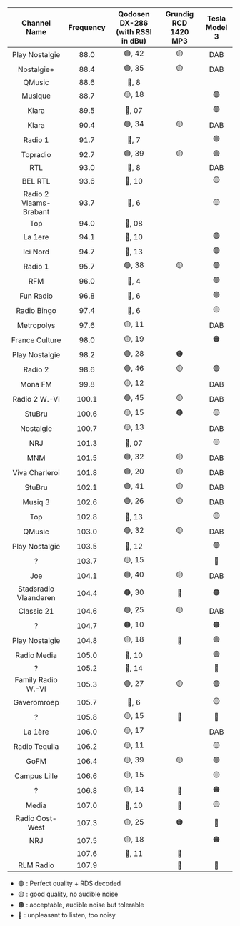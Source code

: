 | Channel Name | Frequency | Qodosen DX-286 (with RSSI in dBu) | Grundig RCD 1420 MP3 | Tesla Model 3 |
|:------------:|:---------:|:---------------------------------:|:-------------------:|:-------------:|
| Play Nostalgie | 88.0 | 🟢, 42 | 🟡 |DAB |
| Nostalgie+ | 88.4 | 🟢, 35 | 🟡 | DAB|
| QMusic| 88.6 | 🔴, 8 | | |
| Musique| 88.7 | 🟡, 18 | |🟢 |
| Klara| 89.5 | 🔴, 07 | |🟢 |
| Klara | 90.4 | 🟢, 34 | 🟡 |DAB |
| Radio 1| 91.7 | 🔴, 7 | |🟢 |
| Topradio | 92.7 | 🟢, 39 | 🟡 | 🟢|
| RTL| 93.0 | 🔴, 8 | | DAB|
| BEL RTL| 93.6 | 🔴, 10 | | 🟡 |
| Radio 2 Vlaams-Brabant| 93.7 | 🔴, 6 | | 🟡|
| Top| 94.0 | 🔴, 08 | | |
| La 1ere | 94.1 | 🔴, 10 | |🟢 |
| Ici Nord| 94.7 | 🔴, 13 | | 🟢 |
| Radio 1 | 95.7 | 🟢, 38 | 🟡 | 🟢|
| RFM| 96.0 | 🔴, 4 | | 🟢|
| Fun Radio| 96.8 | 🔴, 6 | | 🟢|
| Radio Bingo| 97.4 | 🔴, 6 | | 🟡|
| Metropolys| 97.6 | 🟡, 11 | | DAB|
| France Culture| 98.0 | 🟡, 19 | |🟠 |
| Play Nostalgie | 98.2 | 🟢, 28 | 🟠 | |
| Radio 2 | 98.6 | 🟢, 46 | 🟡 | 🟢|
| Mona FM| 99.8 | 🟡, 12 | | DAB|
| Radio 2 W.-Vl| 100.1 | 🟢, 45 | 🟡 | DAB|
| StuBru| 100.6 | 🟡, 15 | 🟠 | 🟡 |
| Nostalgie| 100.7 | 🟡, 13 | | DAB|
| NRJ| 101.3 | 🔴, 07 | | 🟡 |
| MNM | 101.5 | 🟢, 32 | 🟡 |DAB |
| Viva Charleroi | 101.8 | 🟢, 20 | 🟡 | DAB |
| StuBru | 102.1 | 🟢, 41 | 🟡 | DAB|
| Musiq 3 | 102.6 | 🟢, 26 | 🟡 | DAB|
| Top | 102.8 | 🔴, 13 | | 🟡|
| QMusic | 103.0 | 🟢, 32 | 🟡 | DAB|
| Play Nostalgie| 103.5 | 🔴, 12 | |🟢 |
| ? | 103.7 | 🟡, 15 | | 🔴|
| Joe | 104.1 | 🟢, 40 | 🟡 | DAB |
| Stadsradio Vlaanderen | 104.4 | 🟠, 30 | 🔴 | 🟠|
| Classic 21 | 104.6 | 🟢, 25 | 🟡 |DAB |
| ? | 104.7 | 🟠, 10 | |🟠 |
| Play Nostalgie| 104.8 | 🟡, 18 | 🔴 |🟢 |
| Radio Media| 105.0 | 🔴, 10 | |🟢 |
| ? | 105.2 | 🔴, 14 | | 🔴|
| Family Radio W.-Vl| 105.3 | 🟢, 27 | 🟡 | 🟢|
| Gaveromroep| 105.7 | 🔴, 6 | | 🟡|
| ? | 105.8 | 🟡, 15 | 🔴 | 🔴|
| La 1ère| 106.0 | 🟡, 17 | | DAB |
| Radio Tequila| 106.2 | 🟡, 11 | |🟡 |
| GoFM | 106.4 | 🟡, 39 | 🟡 | 🟢|
| Campus Lille | 106.6 | 🟡, 15 | | 🟡|
| ? | 106.8 | 🟡, 14 | 🔴 |🟠 |
| Media| 107.0 | 🔴, 10 | 🔴 |🟡|
| Radio Oost-West | 107.3 | 🟡, 25 | 🟠 | 🔴|
| NRJ | 107.5 | 🟡, 18 | | 🟠|
| | 107.6 | 🔴, 11 | 🔴 | |
| RLM Radio| 107.9 | | 🔴 | 🔴|

* 🟢 : Perfect quality + RDS decoded
* 🟡 : good quality, no audible noise
* 🟠 : acceptable, audible noise but tolerable
* 🔴 : unpleasant to listen, too noisy